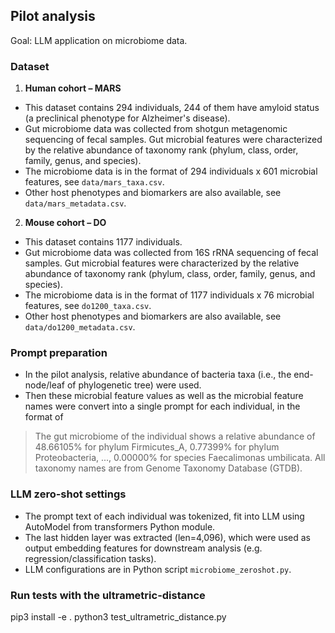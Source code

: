 ## Pilot analysis

Goal: LLM application on microbiome data. 

### Dataset

1. **Human cohort – MARS** 

- This dataset contains 294 individuals, 244 of them have amyloid status (a preclinical phenotype for Alzheimer's disease).
- Gut microbiome data was collected from shotgun metagenomic sequencing of fecal samples. Gut microbial features were characterized by the relative abundance of taxonomy rank (phylum, class, order, family, genus, and species).
- The microbiome data is in the format of 294 individuals x 601 microbial features, see `data/mars_taxa.csv`.
- Other host phenotypes and biomarkers are also available, see `data/mars_metadata.csv`.

2. **Mouse cohort – DO**

- This dataset contains 1177 individuals.
- Gut microbiome data was collected from 16S rRNA sequencing of fecal samples. Gut microbial features were characterized by the relative abundance of taxonomy rank (phylum, class, order, family, genus, and species).
- The microbiome data is in the format of 1177 individuals x 76 microbial features, see `do1200_taxa.csv`.
- Other host phenotypes and biomarkers are also available, see `data/do1200_metadata.csv`.


### Prompt preparation

- In the pilot analysis, relative abundance of bacteria taxa (i.e., the end-node/leaf of phylogenetic tree) were used.
- Then these microbial feature values as well as the microbial feature names were convert into a single prompt for each individual, in the format of

> The gut microbiome of the individual shows a relative abundance of 48.66105% for phylum Firmicutes_A, 0.77399% for phylum Proteobacteria, ..., 0.00000% for species Faecalimonas umbilicata. All taxonomy names are from Genome Taxonomy Database (GTDB).


### LLM zero-shot settings
- The prompt text of each individual was tokenized, fit into LLM using AutoModel from transformers Python module.
- The last hidden layer was extracted (len=4,096), which were used as output embedding features for downstream analysis (e.g. regression/classification tasks).
- LLM configurations are in Python script `microbiome_zeroshot.py`.

### Run tests with the ultrametric-distance
pip3 install -e .
python3 test_ultrametric_distance.py